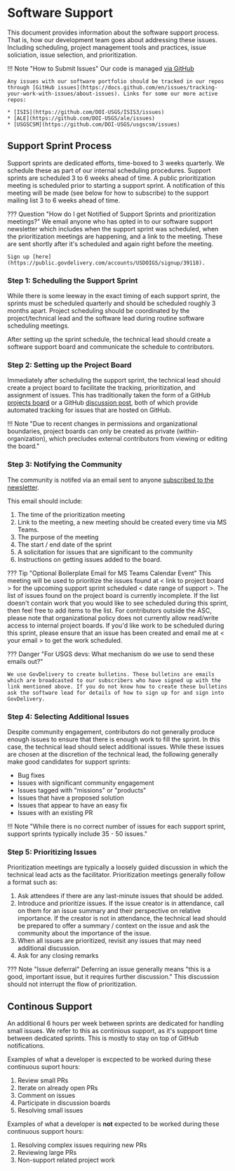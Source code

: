 # Software Support

This document provides information about the software support process. That is, how our development team goes about addressing these issues. Including scheduling, project management tools and practices, issue soliciation, issue selection, and prioritization.


!!! Note "How to Submit Issues" 
    Our code is managed [via GitHub](https://github.com/DOI-USGS)

    Any issues with our software portfolio should be tracked in our repos through [GitHub issues](https://docs.github.com/en/issues/tracking-your-work-with-issues/about-issues). Links for some our more active repos: 

    * [ISIS](https://github.com/DOI-USGS/ISIS3/issues)
    * [ALE](https://github.com/DOI-USGS/ale/issues)
    * [USGSCSM](https://github.com/DOI-USGS/usgscsm/issues)

## Support Sprint Process 

Support sprints are dedicated efforts, time-boxed to 3 weeks quarterly. We schedule these as part of our internal scheduling procedures. Support sprints are scheduled 3 to 6 weeks ahead of time. A public prioritization meeting is scheduled prior to starting a support sprint. A notification of this meeting will be made (see below for how to subscribe) to the support mailing list 3 to 6 weeks ahead of time.

??? Question "How do I get Notified of Support Sprints and prioritization meetings?" 
    We email anyone who has opted in to our software support newsletter which includes when the support sprint was scheduled, when the prioritization meetings are happening, and a link to the meeting. These are sent shortly after it's scheduled and again right before the meeting. 
    
    Sign up [here](https://public.govdelivery.com/accounts/USDOIGS/signup/39118). 

### Step 1: Scheduling the Support Sprint
While there is some leeway in the exact timing of each support sprint, the sprints must be scheduled quarterly and should be scheduled roughly 3 months apart. Project scheduling should be coordinated by the project/technical lead and the software lead during routine software scheduling meetings.

After setting up the sprint schedule, the technical lead should create a software support board and communicate the schedule to contributors.

### Step 2: Setting up the Project Board
Immediately after scheduling the support sprint, the technical lead should create a project board to facilitate the tracking, prioritization, and assignment of issues.  This has traditionally taken the form of a GitHub [projects board](https://github.com/orgs/DOI-USGS/teams/astrogeology-developers/projects) or a GitHub [discussion post](https://github.com/DOI-USGS/ISIS3/discussions), both of which provide automated tracking for issues that are hosted on GitHub. 

!!! Note "Due to recent changes in permissions and organizational boundaries, project boards can only be created as private (within-organization), which precludes external contributors from viewing or editing the board."

### Step 3: Notifying the Community

The community is notifed via an email sent to anyone [subscribed to the newsletter](https://public.govdelivery.com/accounts/USDOIGS/signup/39118). 

This email should include:

1. The time of the prioritization meeting
1. Link to the meeting, a new meeting should be created every time via MS Teams.
1. The purpose of the meeting
1. The start / end date of the sprint
1. A solicitation for issues that are significant to the community
1. Instructions on getting issues added to the board.

??? Tip "Optional Boilerplate Email for MS Teams Calendar Event"
    This meeting will be used to prioritize the issues found at < link to project board > for the upcoming support sprint scheduled < date range of support >.  The list of issues found on the project board is currently incomplete.  If the list doesn't contain work that you would like to see scheduled during this sprint, then feel free to add items to the list.  For contributors outside the ASC, please note that organizational policy does not currently allow read/write access to internal project boards.  If you'd like work to be scheduled during this sprint, please ensure that an issue has been created and email me at < your email > to get the work scheduled.

??? Danger "For USGS devs: What mechanism do we use to send these emails out?"

    We use GovDelivery to create bulletins. These bulletins are emails which are broadcasted to our subscribers who have signed up with the link mentioned above. If you do not know how to create these bulletins ask the software lead for details of how to sign up for and sign into GovDelivery.


### Step 4: Selecting Additional Issues
Despite community engagement, contributors do not generally produce enough issues to ensure that there is enough work to fill the sprint.  In this case, the technical lead should select additional issues.  While these issues are chosen at the discretion of the technical lead, the following generally make good candidates for support sprints:

- Bug fixes
- Issues with significant community engagement
- Issues tagged with "missions" or "products"
- Issues that have a proposed solution
- Issues that appear to have an easy fix
- Issues with an existing PR

!!! Note "While there is no correct number of issues for each support sprint, support sprints typically include 35 - 50 issues."

### Step 5: Prioritizing Issues
Prioritization meetings are typically a loosely guided discussion in which the technical lead acts as the facilitator.  Prioritization meetings generally follow a format such as:

1. Ask attendees if there are any last-minute issues that should be added.
1. Introduce and prioritize issues.  If the issue creator is in attendance, call on them for an issue summary and their perspective on relative importance.  If the creator is not in attendance, the technical lead should be prepared to offer a summary / context on the issue and ask the community about the importance of the issue.
1. When all issues are prioritized, revisit any issues that may need additional discussion.
1. Ask for any closing remarks

??? Note "Issue deferral"
    Deferring an issue generally means "this is a good, important issue, but it requires further discussion." This discussion should not interrupt the flow of prioritization.


## Continous Support 

An additional 6 hours per week between sprints are dedicated for handling small issues. We refer to this as continious support, as it's suppport time between dedicated sprints. This is mostly to stay on top of GitHub notifications.  

Examples of what a developer is excpected to be worked during these continuous suport hours: 

1. Review small PRs 
1. Iterate on already open PRs 
1. Comment on issues 
1. Participate in discussion boards
1. Resolving small issues 

Examples of what a developer is **not** expected to be worked during these continuous support hours: 

1. Resolving complex issues requiring new PRs
1. Reviewing large PRs 
1. Non-support related project work
